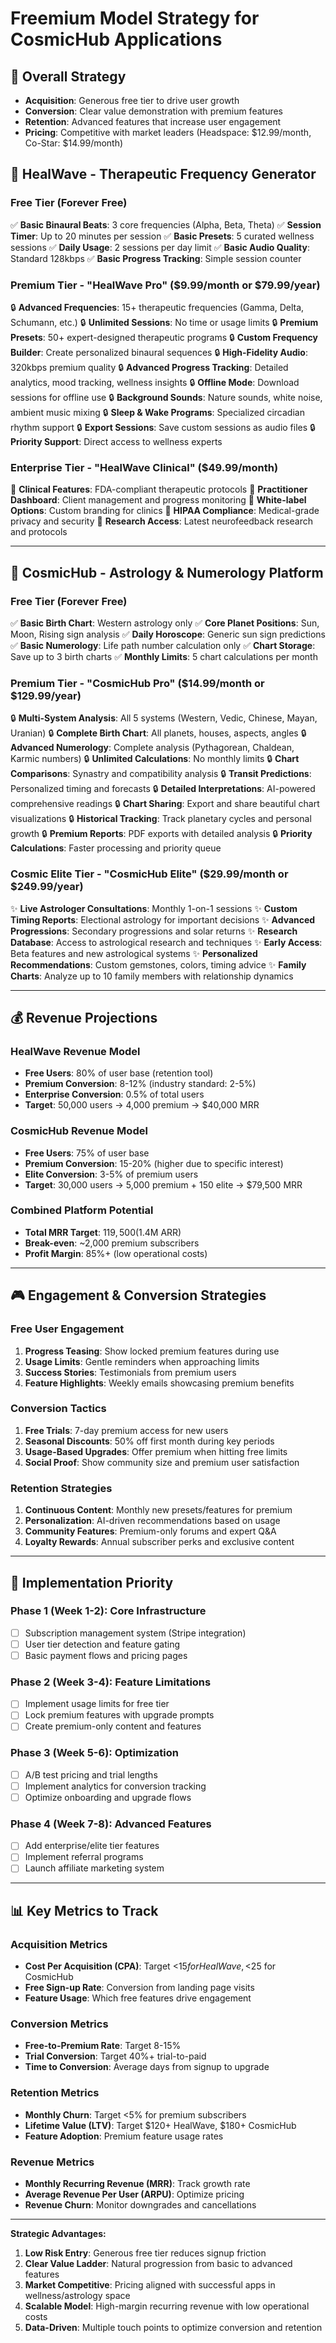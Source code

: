 # Freemium Model Strategy for CosmicHub Applications

## 🎯 Overall Strategy

- **Acquisition**: Generous free tier to drive user growth
- **Conversion**: Clear value demonstration with premium features
- **Retention**: Advanced features that increase user engagement
- **Pricing**: Competitive with market leaders (Headspace: $12.99/month, Co-Star: $14.99/month)

## 🎵 HealWave - Therapeutic Frequency Generator

### Free Tier (Forever Free)

✅ **Basic Binaural Beats**: 3 core frequencies (Alpha, Beta, Theta)
✅ **Session Timer**: Up to 20 minutes per session
✅ **Basic Presets**: 5 curated wellness sessions
✅ **Daily Usage**: 2 sessions per day limit
✅ **Basic Audio Quality**: Standard 128kbps
✅ **Basic Progress Tracking**: Simple session counter

### Premium Tier - "HealWave Pro" ($9.99/month or $79.99/year)

🔒 **Advanced Frequencies**: 15+ therapeutic frequencies (Gamma, Delta, Schumann, etc.)
🔒 **Unlimited Sessions**: No time or usage limits
🔒 **Premium Presets**: 50+ expert-designed therapeutic programs
🔒 **Custom Frequency Builder**: Create personalized binaural sequences
🔒 **High-Fidelity Audio**: 320kbps premium quality
🔒 **Advanced Progress Tracking**: Detailed analytics, mood tracking, wellness insights
🔒 **Offline Mode**: Download sessions for offline use
🔒 **Background Sounds**: Nature sounds, white noise, ambient music mixing
🔒 **Sleep & Wake Programs**: Specialized circadian rhythm support
🔒 **Export Sessions**: Save custom sessions as audio files
🔒 **Priority Support**: Direct access to wellness experts

### Enterprise Tier - "HealWave Clinical" ($49.99/month)

🏥 **Clinical Features**: FDA-compliant therapeutic protocols
🏥 **Practitioner Dashboard**: Client management and progress monitoring
🏥 **White-label Options**: Custom branding for clinics
🏥 **HIPAA Compliance**: Medical-grade privacy and security
🏥 **Research Access**: Latest neurofeedback research and protocols

---

## 🌟 CosmicHub - Astrology & Numerology Platform

### Free Tier (Forever Free)

✅ **Basic Birth Chart**: Western astrology only
✅ **Core Planet Positions**: Sun, Moon, Rising sign analysis
✅ **Daily Horoscope**: Generic sun sign predictions
✅ **Basic Numerology**: Life path number calculation only
✅ **Chart Storage**: Save up to 3 birth charts
✅ **Monthly Limits**: 5 chart calculations per month

### Premium Tier - "CosmicHub Pro" ($14.99/month or $129.99/year)

🔒 **Multi-System Analysis**: All 5 systems (Western, Vedic, Chinese, Mayan, Uranian)
🔒 **Complete Birth Chart**: All planets, houses, aspects, angles
🔒 **Advanced Numerology**: Complete analysis (Pythagorean, Chaldean, Karmic numbers)
🔒 **Unlimited Calculations**: No monthly limits
🔒 **Chart Comparisons**: Synastry and compatibility analysis
🔒 **Transit Predictions**: Personalized timing and forecasts
🔒 **Detailed Interpretations**: AI-powered comprehensive readings
🔒 **Chart Sharing**: Export and share beautiful chart visualizations
🔒 **Historical Tracking**: Track planetary cycles and personal growth
🔒 **Premium Reports**: PDF exports with detailed analysis
🔒 **Priority Calculations**: Faster processing and priority queue

### Cosmic Elite Tier - "CosmicHub Elite" ($29.99/month or $249.99/year)

✨ **Live Astrologer Consultations**: Monthly 1-on-1 sessions
✨ **Custom Timing Reports**: Electional astrology for important decisions
✨ **Advanced Progressions**: Secondary progressions and solar returns
✨ **Research Database**: Access to astrological research and techniques
✨ **Early Access**: Beta features and new astrological systems
✨ **Personalized Recommendations**: Custom gemstones, colors, timing advice
✨ **Family Charts**: Analyze up to 10 family members with relationship dynamics

---

## 💰 Revenue Projections

### HealWave Revenue Model

- **Free Users**: 80% of user base (retention tool)
- **Premium Conversion**: 8-12% (industry standard: 2-5%)
- **Enterprise Conversion**: 0.5% of total users
- **Target**: 50,000 users → 4,000 premium → $40,000 MRR

### CosmicHub Revenue Model  

- **Free Users**: 75% of user base
- **Premium Conversion**: 15-20% (higher due to specific interest)
- **Elite Conversion**: 3-5% of premium users
- **Target**: 30,000 users → 5,000 premium + 150 elite → $79,500 MRR

### Combined Platform Potential

- **Total MRR Target**: $119,500 ($1.4M ARR)
- **Break-even**: ~2,000 premium subscribers
- **Profit Margin**: 85%+ (low operational costs)

---

## 🎮 Engagement & Conversion Strategies

### Free User Engagement

1. **Progress Teasing**: Show locked premium features during use
2. **Usage Limits**: Gentle reminders when approaching limits
3. **Success Stories**: Testimonials from premium users
4. **Feature Highlights**: Weekly emails showcasing premium benefits

### Conversion Tactics

1. **Free Trials**: 7-day premium access for new users
2. **Seasonal Discounts**: 50% off first month during key periods
3. **Usage-Based Upgrades**: Offer premium when hitting free limits
4. **Social Proof**: Show community size and premium user satisfaction

### Retention Strategies

1. **Continuous Content**: Monthly new presets/features for premium
2. **Personalization**: AI-driven recommendations based on usage
3. **Community Features**: Premium-only forums and expert Q&A
4. **Loyalty Rewards**: Annual subscriber perks and exclusive content

---

## 🚀 Implementation Priority

### Phase 1 (Week 1-2): Core Infrastructure

- [ ] Subscription management system (Stripe integration)
- [ ] User tier detection and feature gating
- [ ] Basic payment flows and pricing pages

### Phase 2 (Week 3-4): Feature Limitations

- [ ] Implement usage limits for free tier
- [ ] Lock premium features with upgrade prompts
- [ ] Create premium-only content and features

### Phase 3 (Week 5-6): Optimization

- [ ] A/B test pricing and trial lengths
- [ ] Implement analytics for conversion tracking
- [ ] Optimize onboarding and upgrade flows

### Phase 4 (Week 7-8): Advanced Features

- [ ] Add enterprise/elite tier features
- [ ] Implement referral programs
- [ ] Launch affiliate marketing system

---

## 📊 Key Metrics to Track

### Acquisition Metrics

- **Cost Per Acquisition (CPA)**: Target <$15 for HealWave, <$25 for CosmicHub
- **Free Sign-up Rate**: Conversion from landing page visits
- **Feature Usage**: Which free features drive engagement

### Conversion Metrics

- **Free-to-Premium Rate**: Target 8-15%
- **Trial Conversion**: Target 40%+ trial-to-paid
- **Time to Conversion**: Average days from signup to upgrade

### Retention Metrics

- **Monthly Churn**: Target <5% for premium subscribers
- **Lifetime Value (LTV)**: Target $120+ HealWave, $180+ CosmicHub
- **Feature Adoption**: Premium feature usage rates

### Revenue Metrics

- **Monthly Recurring Revenue (MRR)**: Track growth rate
- **Average Revenue Per User (ARPU)**: Optimize pricing
- **Revenue Churn**: Monitor downgrades and cancellations

---

**Strategic Advantages:**

1. **Low Risk Entry**: Generous free tier reduces signup friction
2. **Clear Value Ladder**: Natural progression from basic to advanced features
3. **Market Competitive**: Pricing aligned with successful apps in wellness/astrology space
4. **Scalable Model**: High-margin recurring revenue with low operational costs
5. **Data-Driven**: Multiple touch points to optimize conversion and retention
